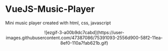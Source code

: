 # VueJS-Music-Player
Mini music player created with html, css, javascript
<p align="center">![ezgif-3-a00b9dc7cabd](https://user-images.githubusercontent.com/47387086/75391093-2556d900-58f2-11ea-8ef0-110a7fab621b.gif)</p>
